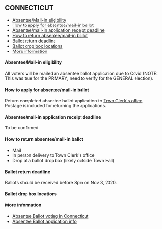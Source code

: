 ## CONNECTICUT

* [Absentee/Mail-in eligibility](#absenteemail-in-eligibility)
* [How to apply for absentee/mail-in ballot](#how-to-apply-for-absenteemail-in-ballot)
* [Absentee/mail-in application receipt deadline](#absenteemail-in-application-receipt-deadline)
* [How to return absentee/mail-in ballot](#how-to-return-absenteemail-in-ballot)
* [Ballot return deadline](#ballot-return-deadline)
* [Ballot drop box locations](#ballot-drop-box-locations)
* [More information](#more-information)


#### Absentee/Mail-in eligibility
All voters will be mailed an absentee ballot application due to Covid (NOTE: This was true for the PRIMARY, need to verify for the GENERAL election).

#### How to apply for absentee/mail-in ballot
Return completed absentee ballot application to [Town Clerk's office](https://portal.ct.gov/-/media/SOTS/ElectionServices/lists/TownClerkListpdf.pdf)
Postage is included for returning the applications.


#### Absentee/mail-in application receipt deadline
To be confirmed

#### How to return absentee/mail-in ballot
* Mail 
* In person delivery to Town Clerk's office
* Drop at a ballot drop box (likely outside Town Hall)

#### Ballot return deadline
Ballots should be received before 8pm on Nov 3, 2020.

#### Ballot drop box locations


#### More information
* [Absentee Ballot voting in Connecticut](https://portal.ct.gov/SOTS/Election-Services/Voter-Information/Absentee-Voting)
* [Absentee Ballot application info](https://portal.ct.gov/SOTS/Election-Services/Voter-Information/Absentee-Ballot-Process)
